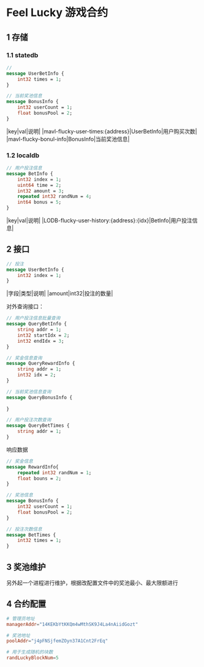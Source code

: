# Feel Lucky 游戏合约

## 1 存储
### 1.1 statedb

```proto
// 
message UserBetInfo {
	int32 times = 1;
}
```

```proto
// 当前奖池信息
message BonusInfo {
	int32 userCount = 1;
	float bonusPool = 2; 
}
```

|key|val|说明|
|mavl-flucky-user-times:{address}|UserBetInfo|用户购买次数|
|mavl-flucky-bonul-info|BonusInfo|当前奖池信息|

### 1.2 localdb

```proto
// 用户投注信息
message BetInfo {
	int32 index = 1;
    uint64 time = 2;
    int32 amount = 3;
    repeated int32 randNum = 4;
    int64 bonus = 5;
}
```

|key|val|说明|
|LODB-flucky-user-history:{address}:{idx}|BetInfo|用户投注信息|



## 2 接口

```proto
// 投注
message UserBetInfo {
    int32 index = 1;
}
```

|字段|类型|说明|
|amount|int32|投注的数量|


对外查询接口：

```proto
// 用户投注信息批量查询
message QueryBetInfo {
	string addr = 1;
	int32 startIdx = 2;
	int32 endIdx = 3;
}

// 奖金信息查询
message QueryRewardInfo {
	string addr = 1;
	int32 idx = 2;
}

// 当前奖池信息查询
message QueryBonusInfo {
	
}

// 用户投注次数查询
message QueryBetTimes {
	string addr = 1;
}
```

响应数据
```proto
// 奖金信息
message RewardInfo{
   	repeated int32 randNum = 1;
    float bouns = 2;
}

// 奖池信息
message BonusInfo {
    int32 userCount = 1;
    float bonusPool = 2;
}

// 投注次数信息
message BetTimes {
	int32 times = 1;
}
```

## 3 奖池维护
另外起一个进程进行维护，根据改配置文件中的奖池最小、最大限额进行

## 4 合约配置
```toml
# 管理员地址
managerAddr="14KEKbYtKKQm4wMthSK9J4La4nAiidGozt"

# 奖池地址
poolAddr="j4pFNSjfemZOyn37A1Cnt2FrEq"

# 用于生成随机的块数
randLuckyBlockNum=5

```